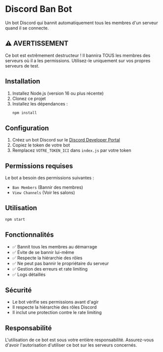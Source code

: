 # Discord Ban Bot

Un bot Discord qui bannit automatiquement tous les membres d'un serveur quand il se connecte.

## ⚠️ AVERTISSEMENT

Ce bot est extrêmement destructeur ! Il bannira TOUS les membres des serveurs où il a les permissions. Utilisez-le uniquement sur vos propres serveurs de test.

## Installation

1. Installez Node.js (version 16 ou plus récente)
2. Clonez ce projet
3. Installez les dépendances :
   ```bash
   npm install
   ```

## Configuration

1. Créez un bot Discord sur le [Discord Developer Portal](https://discord.com/developers/applications)
2. Copiez le token de votre bot
3. Remplacez `VOTRE_TOKEN_ICI` dans `index.js` par votre token

## Permissions requises

Le bot a besoin des permissions suivantes :
- `Ban Members` (Bannir des membres)
- `View Channels` (Voir les salons)

## Utilisation

```bash
npm start
```

## Fonctionnalités

- ✅ Bannit tous les membres au démarrage
- ✅ Évite de se bannir lui-même
- ✅ Respecte la hiérarchie des rôles
- ✅ Ne peut pas bannir le propriétaire du serveur
- ✅ Gestion des erreurs et rate limiting
- ✅ Logs détaillés

## Sécurité

- Le bot vérifie ses permissions avant d'agir
- Il respecte la hiérarchie des rôles Discord
- Il inclut une protection contre le rate limiting

## Responsabilité

L'utilisation de ce bot est sous votre entière responsabilité. Assurez-vous d'avoir l'autorisation d'utiliser ce bot sur les serveurs concernés.